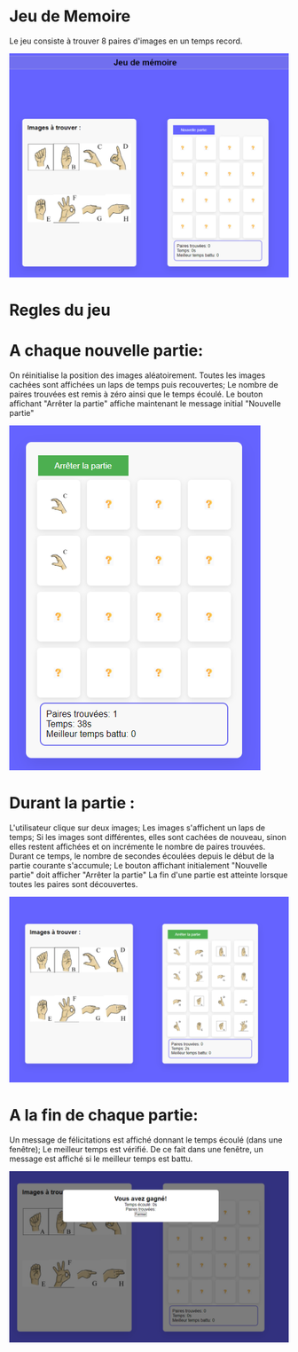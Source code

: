 # Jeu de Memoire

Le jeu consiste à trouver 8 paires d'images en un temps record.

![projet1](./travail-pratique/projet5_1.PNG)


# Regles du jeu

# A chaque nouvelle partie:

On réinitialise la position des images aléatoirement.
Toutes les images cachées sont affichées un laps de temps puis recouvertes;
Le nombre de paires trouvées est remis à zéro ainsi que le temps écoulé.
Le bouton affichant "Arrêter la partie" affiche maintenant le message initial "Nouvelle partie"

![projet3](./travail-pratique/projet5_3.PNG)


# Durant la partie :

L'utilisateur clique sur deux images;
Les images s'affichent un laps de temps;
Si les images sont différentes, elles sont cachées de nouveau, sinon elles restent affichées et on incrémente le nombre de paires trouvées.
Durant ce temps, le nombre de secondes écoulées depuis le début de la partie courante s'accumule;
Le bouton affichant initialement "Nouvelle partie" doit afficher "Arrêter la partie"
La fin d'une partie est atteinte lorsque toutes les paires sont découvertes.

![projet2](./travail-pratique/projet5_2.PNG)

# A la fin de chaque partie:

Un message de félicitations est affiché donnant le temps écoulé (dans une fenêtre);
Le meilleur temps est vérifié.
De ce fait dans une fenêtre, un message est affiché si le meilleur temps est battu.

![projet3](./travail-pratique/projet5_4.PNG)